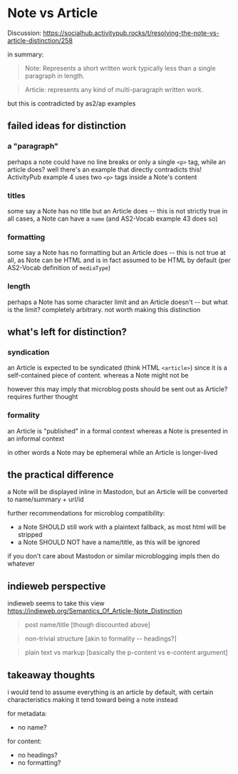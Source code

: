 # Note vs Article

Discussion: <https://socialhub.activitypub.rocks/t/resolving-the-note-vs-article-distinction/258>

in summary:

> Note: Represents a short written work typically less than a single paragraph in length.

> Article: represents any kind of multi-paragraph written work.

but this is contradicted by as2/ap examples

## failed ideas for distinction

### a "paragraph"

perhaps a note could have no line breaks or only a single `<p>` tag, while an article does? well there's an example that directly contradicts this! ActivityPub example 4 uses two `<p>` tags inside a Note's content

### titles

some say a Note has no title but an Article does -- this is not strictly true in all cases, a Note can have a `name` (and AS2-Vocab example 43 does so)

### formatting

some say a Note has no formatting but an Article does -- this is not true at all, as Note can be HTML and is in fact assumed to be HTML by default (per AS2-Vocab definition of `mediaType`)

### length

perhaps a Note has some character limit and an Article doesn't -- but what is the limit? completely arbitrary. not worth making this distinction

## what's left for distinction?

### syndication

an Article is expected to be syndicated (think HTML `<article>`) since it is a self-contained piece of content. whereas a Note might not be

however this may imply that microblog posts should be sent out as Article? requires further thought

### formality

an Article is "published" in a formal context whereas a Note is presented in an informal context

in other words a Note may be ephemeral while an Article is longer-lived

## the practical difference

a Note will be displayed inline in Mastodon, but an Article will be converted to name/summary + url/id

further recommendations for microblog compatibility:

- a Note SHOULD still work with a plaintext fallback, as most html will be stripped
- a Note SHOULD NOT have a name/title, as this will be ignored

if you don't care about Mastodon or similar microblogging impls then do whatever

## indieweb perspective

indieweb seems to take this view <https://indieweb.org/Semantics_Of_Article-Note_Distinction>

> post name/title [though discounted above]

> non-trivial structure [akin to formality -- headings?]

> plain text vs markup [basically the p-content vs e-content argument]

## takeaway thoughts

i would tend to assume everything is an article by default, with certain characteristics making it tend toward being a note instead

for metadata:

- no name?

for content:

- no headings?
- no formatting?